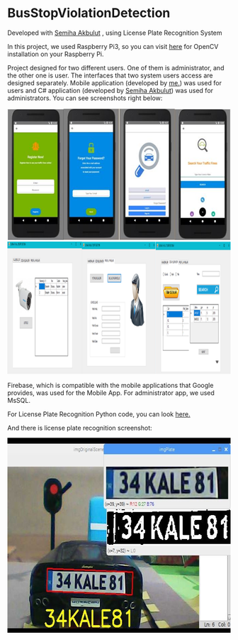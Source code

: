 # BusStopViolationDetection
Developed with <a href="https://github.com/AkbulutSemiha">Semiha Akbulut</a> , using License Plate Recognition System

In this project, we used Raspberry Pi3, so you can visit <a href="https://www.pyimagesearch.com/2017/09/04/raspbian-stretch-install-opencv-3-python-on-your-raspberry-pi/">here</a> for OpenCV installation on your Raspberry Pi.

Project designed for two different users. One of them is administrator, and the other one is user. The interfaces that two system users access are designed separately. Mobile application (developed by <a href="https://github.com/pinarkocak">me.</a>) was used for users and C# application (developed by <a href="https://github.com/AkbulutSemiha">Semiha Akbulut</a>) was used for administrators. You can see screenshots right below:

<img src="Images/mobile_app.JPG" width="664" height="298">  <img src="Images/admin_app.png" width="664" height="298"> 

Firebase, which is compatible with the mobile applications that Google provides, was used for the Mobile App. For administrator app, we used MsSQL.

For License Plate Recognition Python code, you can look <a href="">here.</a>

And there is license plate recognition screenshot:

<img src="Images/detection.jpg" width="647" height="439">


